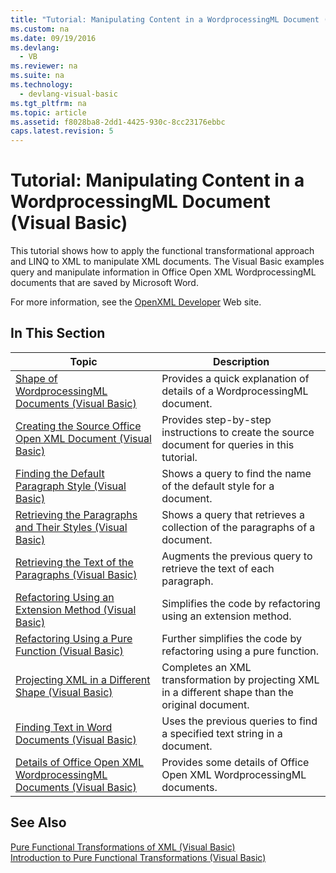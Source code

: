 ```yaml
---
title: "Tutorial: Manipulating Content in a WordprocessingML Document (Visual Basic)"
ms.custom: na
ms.date: 09/19/2016
ms.devlang: 
  - VB
ms.reviewer: na
ms.suite: na
ms.technology: 
  - devlang-visual-basic
ms.tgt_pltfrm: na
ms.topic: article
ms.assetid: f8028ba8-2dd1-4425-930c-8cc23176ebbc
caps.latest.revision: 5
---
```

# Tutorial: Manipulating Content in a WordprocessingML Document (Visual Basic)
This tutorial shows how to apply the functional transformational approach and LINQ to XML to manipulate XML documents. The Visual Basic examples query and manipulate information in Office Open XML WordprocessingML documents that are saved by Microsoft Word.  
  
 For more information, see the [OpenXML Developer](http://go.microsoft.com/fwlink/?LinkID=95573) Web site.  
  
## In This Section  
  
|Topic|Description|  
|-----------|-----------------|  
|[Shape of WordprocessingML Documents (Visual Basic)](../vs140/Shape-of-WordprocessingML-Documents--Visual-Basic-.md)|Provides a quick explanation of details of a WordprocessingML document.|  
|[Creating the Source Office Open XML Document (Visual Basic)](../vs140/Creating-the-Source-Office-Open-XML-Document--Visual-Basic-.md)|Provides step-by-step instructions to create the source document for queries in this tutorial.|  
|[Finding the Default Paragraph Style (Visual Basic)](../Topic/Finding%20the%20Default%20Paragraph%20Style%20\(Visual%20Basic\).md)|Shows a query to find the name of the default style for a document.|  
|[Retrieving the Paragraphs and Their Styles (Visual Basic)](../Topic/Retrieving%20the%20Paragraphs%20and%20Their%20Styles%20\(Visual%20Basic\).md)|Shows a query that retrieves a collection of the paragraphs of a document.|  
|[Retrieving the Text of the Paragraphs (Visual Basic)](../Topic/Retrieving%20the%20Text%20of%20the%20Paragraphs%20\(Visual%20Basic\).md)|Augments the previous query to retrieve the text of each paragraph.|  
|[Refactoring Using an Extension Method (Visual Basic)](../Topic/Refactoring%20Using%20an%20Extension%20Method%20\(Visual%20Basic\).md)|Simplifies the code by refactoring using an extension method.|  
|[Refactoring Using a Pure Function (Visual Basic)](../Topic/Refactoring%20Using%20a%20Pure%20Function%20\(Visual%20Basic\).md)|Further simplifies the code by refactoring using a pure function.|  
|[Projecting XML in a Different Shape (Visual Basic)](../Topic/Projecting%20XML%20in%20a%20Different%20Shape%20\(Visual%20Basic\).md)|Completes an XML transformation by projecting XML in a different shape than the original document.|  
|[Finding Text in Word Documents (Visual Basic)](../Topic/Finding%20Text%20in%20Word%20Documents%20\(Visual%20Basic\).md)|Uses the previous queries to find a specified text string in a document.|  
|[Details of Office Open XML WordprocessingML Documents (Visual Basic)](../vs140/Details-of-Office-Open-XML-WordprocessingML-Documents--Visual-Basic-.md)|Provides some details of Office Open XML WordprocessingML documents.|  
  
## See Also  
 [Pure Functional Transformations of XML (Visual Basic)](../vs140/Pure-Functional-Transformations-of-XML--Visual-Basic-.md)   
 [Introduction to Pure Functional Transformations (Visual Basic)](../vs140/Introduction-to-Pure-Functional-Transformations--Visual-Basic-.md)